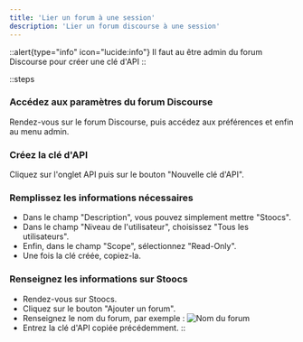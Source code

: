 ```yaml
---
title: 'Lier un forum à une session'
description: 'Lier un forum discourse à une session'
---
```


::alert{type="info" icon="lucide:info"}
Il faut au être admin du forum Discourse pour créer une clé d'API
::

::steps
### Accédez aux paramètres du forum Discourse
Rendez-vous sur le forum Discourse, puis accédez aux préférences et enfin au menu admin.

### Créez la clé d'API
Cliquez sur l'onglet API puis sur le bouton "Nouvelle clé d'API".

### Remplissez les informations nécessaires
- Dans le champ "Description", vous pouvez simplement mettre "Stoocs".
- Dans le champ "Niveau de l'utilisateur", choisissez "Tous les utilisateurs".
- Enfin, dans le champ "Scope", sélectionnez "Read-Only".
- Une fois la clé créée, copiez-la.

### Renseignez les informations sur Stoocs
- Rendez-vous sur Stoocs.
- Cliquez sur le bouton "Ajouter un forum".
- Renseignez le nom du forum, par exemple :
![Nom du forum](/images/forum-path.png)
- Entrez la clé d'API copiée précédemment.
::

